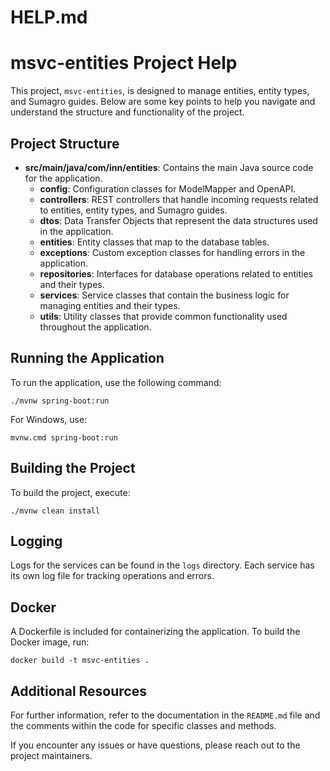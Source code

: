 # HELP.md

# msvc-entities Project Help

This project, `msvc-entities`, is designed to manage entities, entity types, and Sumagro guides. Below are some key points to help you navigate and understand the structure and functionality of the project.

## Project Structure

- **src/main/java/com/inn/entities**: Contains the main Java source code for the application.
  - **config**: Configuration classes for ModelMapper and OpenAPI.
  - **controllers**: REST controllers that handle incoming requests related to entities, entity types, and Sumagro guides.
  - **dtos**: Data Transfer Objects that represent the data structures used in the application.
  - **entities**: Entity classes that map to the database tables.
  - **exceptions**: Custom exception classes for handling errors in the application.
  - **repositories**: Interfaces for database operations related to entities and their types.
  - **services**: Service classes that contain the business logic for managing entities and their types.
  - **utils**: Utility classes that provide common functionality used throughout the application.

## Running the Application

To run the application, use the following command:

```
./mvnw spring-boot:run
```

For Windows, use:

```
mvnw.cmd spring-boot:run
```

## Building the Project

To build the project, execute:

```
./mvnw clean install
```

## Logging

Logs for the services can be found in the `logs` directory. Each service has its own log file for tracking operations and errors.

## Docker

A Dockerfile is included for containerizing the application. To build the Docker image, run:

```
docker build -t msvc-entities .
```

## Additional Resources

For further information, refer to the documentation in the `README.md` file and the comments within the code for specific classes and methods.

If you encounter any issues or have questions, please reach out to the project maintainers.